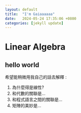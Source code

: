 ```yaml
---
layout: default
title:  "I'm Gaiaaaaaa"
date:   2024-05-24 17:35:06 +0800
categories: [jekyll update]
---
```


Linear Algebra
===
## hello world
希望能稍微用我自己的話去解釋 :
1. 為什麼得是線性?
2. 和代數的關聯是...
3. 和程式語言之間的關聯是...
4. 矩陣的美妙是...
